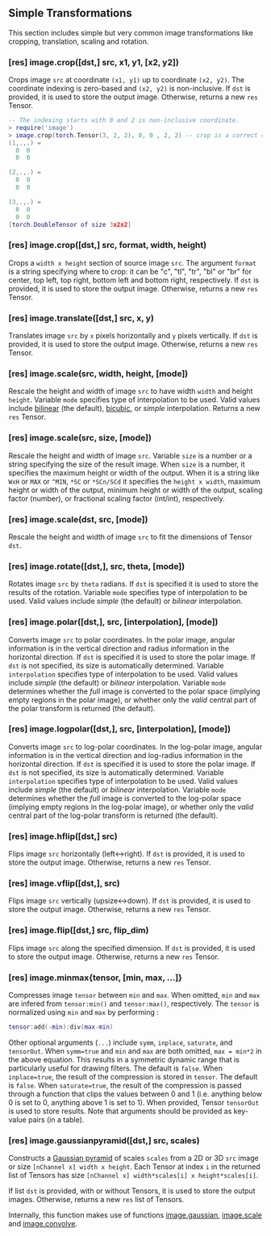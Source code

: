 <a name="image.simpletrans"></a>
## Simple Transformations ##
This section includes simple but very common image transformations 
like cropping, translation, scaling and rotation. 

<a name="image.crop"></a>
### [res] image.crop([dst,] src, x1, y1, [x2, y2]) ###
Crops image `src` at coordinate `(x1, y1)` up to coordinate 
`(x2, y2)`. The coordinate indexing is zero-based and `(x2, y2)` is non-inclusive.
If `dst` is provided, it is used to store the output
image. Otherwise, returns a new `res` Tensor. 

```lua
-- The indexing starts with 0 and 2 is non-inclusive coordinate.
> require('image')
> image.crop(torch.Tensor(3, 2, 2), 0, 0 , 2, 2) -- crop is a correct crop and the result is 3x2x2 tensor. 
(1,.,.) = 
  0  0
  0  0

(2,.,.) = 
  0  0
  0  0

(3,.,.) = 
  0  0
  0  0
[torch.DoubleTensor of size 3x2x2]
```

### [res] image.crop([dst,] src, format, width, height) ###
Crops a `width x height` section of source image `src`. The argument
`format` is a string specifying where to crop: it can be "c", "tl", "tr",
"bl" or "br" for center, top left, top right, bottom left and bottom right,
respectively.  If `dst` is provided, it is used to store the output
image. Otherwise, returns a new `res` Tensor.

<a name="image.translate"></a>
### [res] image.translate([dst,] src, x, y) ###
Translates image `src` by `x` pixels horizontally and `y` pixels 
vertically. If `dst` is provided, it is used to store the output
image. Otherwise, returns a new `res` Tensor.

<a name="image.scale"></a>
### [res] image.scale(src, width, height, [mode]) ###
Rescale the height and width of image `src` to have 
width `width` and height `height`.  Variable `mode` specifies 
type of interpolation to be used. Valid values include 
[bilinear](https://en.wikipedia.org/wiki/Bilinear_interpolation)
(the default), [bicubic](https://en.wikipedia.org/wiki/Bicubic_interpolation),
or *simple* interpolation. Returns a new `res` Tensor.

### [res] image.scale(src, size, [mode]) ###
Rescale the height and width of image `src`.  Variable `size` is a number
or a string specifying the size of the result image. When `size` is a
number, it specifies the maximum height or width of the output. When it is
a string like `WxH` or `MAX` or `^MIN`, `*SC` or `*SCn/SCd` it specifies
the `height x width`, maximum height or width of the output, minimum height
or width of the output, scaling factor (number), or fractional scaling
factor (int/int), respectively.

### [res] image.scale(dst, src, [mode]) ###
Rescale the height and width of image `src` to fit the dimensions of 
Tensor `dst`. 

<a name="image.rotate"></a>
### [res] image.rotate([dst,], src, theta, [mode]) ###
Rotates image `src` by `theta` radians. 
If `dst` is specified it is used to store the results of the rotation.
Variable `mode` specifies type of interpolation to be used. Valid values include 
*simple* (the default) or *bilinear* interpolation.

<a name="image.polar"></a>
### [res] image.polar([dst,], src, [interpolation], [mode]) ###
Converts image `src` to polar coordinates. In the polar image, angular information is in the vertical direction and radius information in the horizontal direction.
If `dst` is specified it is used to store the polar image. If `dst` is not specified, its size is automatically determined. Variable `interpolation` specifies type of interpolation to be used. Valid values include *simple* (the default) or *bilinear* interpolation. Variable `mode` determines whether the *full* image is converted to the polar space (implying empty regions in the polar image), or whether only the *valid* central part of the polar transform is returned (the default).

<a name="image.logpolar"></a>
### [res] image.logpolar([dst,], src, [interpolation], [mode]) ###
Converts image `src` to log-polar coordinates. In the log-polar image, angular information is in the vertical direction and log-radius information in the horizontal direction.
If `dst` is specified it is used to store the polar image. If `dst` is not specified, its size is automatically determined. Variable `interpolation` specifies type of interpolation to be used. Valid values include *simple* (the default) or *bilinear* interpolation. Variable `mode` determines whether the *full* image is converted to the log-polar space (implying empty regions in the log-polar image), or whether only the *valid* central part of the log-polar transform is returned (the default). 

<a name="image.hflip"></a>
### [res] image.hflip([dst,] src) ###
Flips image `src` horizontally (left<->right). If `dst` is provided, it is used to
store the output image. Otherwise, returns a new `res` Tensor.

<a name="image.vflip"></a>
### [res] image.vflip([dst,], src) ###
Flips image `src` vertically (upsize<->down). If `dst` is provided, it is used to
store the output image. Otherwise, returns a new `res` Tensor.

<a name="image.flip"></a>
### [res] image.flip([dst,] src, flip_dim) ###
Flips image `src` along the specified dimension. If `dst` is provided, it is used to
store the output image. Otherwise, returns a new `res` Tensor.

<a name="image.minmax"></a>
### [res] image.minmax{tensor, [min, max, ...]} ###
Compresses image `tensor` between `min` and `max`. 
When omitted, `min` and `max` are infered from 
`tensor:min()` and `tensor:max()`, respectively.
The `tensor` is normalized using `min` and `max` by performing :
```lua
tensor:add(-min):div(max-min)
```
Other optional arguments (`...`) include `symm`, `inplace`, `saturate`, and `tensorOut`.
When `symm=true` and `min` and `max` are both omitted, 
`max = min*2` in the above equation. This results in a symmetric dynamic 
range that is particularly useful for drawing filters. The default is `false`.
When `inplace=true`, the result of the compression is stored in `tensor`. 
The default is `false`.
When `saturate=true`, the result of the compression is passed through
a function that clips the values between 0 and 1 
(i.e. anything below 0 is set to 0, anything above 1 is set to 1).
When provided, Tensor `tensorOut` is used to store results. 
Note that arguments should be provided as key-value pairs (in a table).

<a name="image.gaussianpyramid"></a>
### [res] image.gaussianpyramid([dst,] src, scales) ###
Constructs a [Gaussian pyramid](https://en.wikipedia.org/wiki/Gaussian_pyramid)
of scales `scales` from a 2D or 3D `src` image or size 
`[nChannel x] width x height`. Each Tensor at index `i` 
in the returned list of Tensors has size  `[nChannel x] width*scales[i] x height*scales[i]`.

If list `dst` is provided, with or without Tensors, it is used to store the output images. 
Otherwise, returns a new `res` list of Tensors.

Internally, this function makes use of functions [image.gaussian](tensorconstruct.md#image.gaussian),
[image.scale](#image.scale) and [image.convolve](paramtransform.md#image.convolve).
